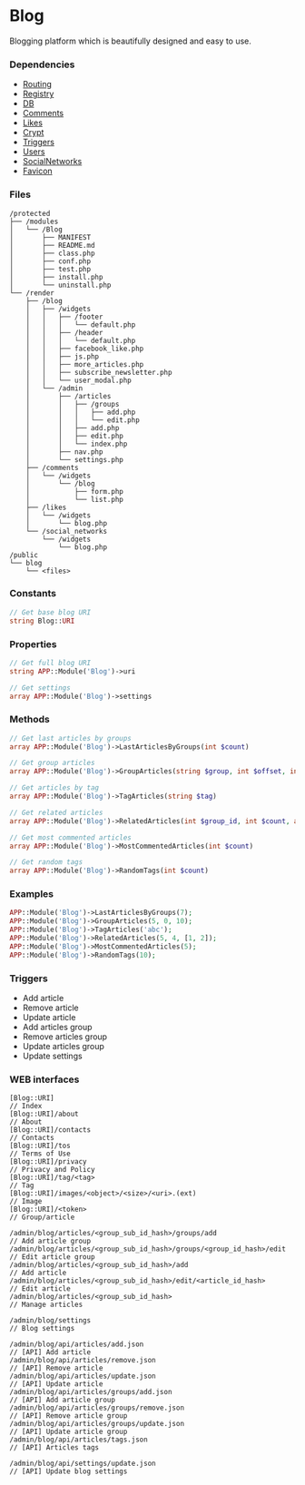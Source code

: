 # Blog
Blogging platform which is beautifully designed and easy to use.

### Dependencies
- [Routing](https://github.com/evildevel/php-shell/tree/master/protected/modules/Routing)
- [Registry](https://github.com/evildevel/php-shell/tree/master/protected/modules/Registry)
- [DB](https://github.com/evildevel/php-shell/tree/master/protected/modules/DB)
- [Comments](https://github.com/evildevel/php-shell/tree/master/protected/modules/Comments)
- [Likes](https://github.com/evildevel/php-shell/tree/master/protected/modules/Likes)
- [Crypt](https://github.com/evildevel/php-shell/tree/master/protected/modules/Crypt)
- [Triggers](https://github.com/evildevel/php-shell/tree/master/protected/modules/Triggers)
- [Users](https://github.com/evildevel/php-shell/tree/master/protected/modules/Users)
- [SocialNetworks](https://github.com/evildevel/php-shell/tree/master/protected/modules/SocialNetworks)
- [Favicon](https://github.com/evildevel/php-shell/tree/master/protected/modules/Favicon)

### Files
```
/protected
├── /modules
│   └── /Blog
│       ├── MANIFEST
│       ├── README.md
│       ├── class.php
│       ├── conf.php
│       ├── test.php
│       ├── install.php
│       └── uninstall.php
└── /render
    ├── /blog
    │   ├── /widgets
    │   │   ├── /footer
    │   │   │   └── default.php
    │   │   ├── /header
    │   │   │   └── default.php
    │   │   ├── facebook_like.php
    │   │   ├── js.php
    │   │   ├── more_articles.php
    │   │   ├── subscribe_newsletter.php
    │   │   └── user_modal.php
    │   └── /admin
    │       ├── /articles
    │       │   ├── /groups
    │       │   │   ├── add.php
    │       │   │   └── edit.php
    │       │   ├── add.php
    │       │   ├── edit.php
    │       │   └── index.php
    │       ├── nav.php
    │       └── settings.php
    ├── /comments
    │   └── /widgets
    │       └── /blog
    │           ├── form.php
    │           └── list.php
    ├── /likes
    │   └── /widgets
    │       └── blog.php
    └── /social_networks
        └── /widgets
            └── blog.php
/public
└── blog
    └── <files>
```

### Constants
```php
// Get base blog URI
string Blog::URI
```

### Properties
```php
// Get full blog URI
string APP::Module('Blog')->uri

// Get settings
array APP::Module('Blog')->settings
```

### Methods
```php
// Get last articles by groups
array APP::Module('Blog')->LastArticlesByGroups(int $count)

// Get group articles
array APP::Module('Blog')->GroupArticles(string $group, int $offset, int $count)

// Get articles by tag
array APP::Module('Blog')->TagArticles(string $tag)

// Get related articles
array APP::Module('Blog')->RelatedArticles(int $group_id, int $count, array $exclude)

// Get most commented articles
array APP::Module('Blog')->MostCommentedArticles(int $count)

// Get random tags
array APP::Module('Blog')->RandomTags(int $count)
```

### Examples
```php
APP::Module('Blog')->LastArticlesByGroups(7);
APP::Module('Blog')->GroupArticles(5, 0, 10);
APP::Module('Blog')->TagArticles('abc');
APP::Module('Blog')->RelatedArticles(5, 4, [1, 2]);
APP::Module('Blog')->MostCommentedArticles(5);
APP::Module('Blog')->RandomTags(10);
```

### Triggers
- Add article
- Remove article
- Update article
- Add articles group
- Remove articles group
- Update articles group
- Update settings

### WEB interfaces
```
[Blog::URI]                                                               // Index
[Blog::URI]/about                                                         // About
[Blog::URI]/contacts                                                      // Contacts
[Blog::URI]/tos                                                           // Terms of Use
[Blog::URI]/privacy                                                       // Privacy and Policy
[Blog::URI]/tag/<tag>                                                     // Tag
[Blog::URI]/images/<object>/<size>/<uri>.(ext)                            // Image
[Blog::URI]/<token>                                                       // Group/article

/admin/blog/articles/<group_sub_id_hash>/groups/add                       // Add article group
/admin/blog/articles/<group_sub_id_hash>/groups/<group_id_hash>/edit      // Edit article group
/admin/blog/articles/<group_sub_id_hash>/add                              // Add article
/admin/blog/articles/<group_sub_id_hash>/edit/<article_id_hash>           // Edit article
/admin/blog/articles/<group_sub_id_hash>                                  // Manage articles

/admin/blog/settings                                                      // Blog settings

/admin/blog/api/articles/add.json                                         // [API] Add article
/admin/blog/api/articles/remove.json                                      // [API] Remove article
/admin/blog/api/articles/update.json                                      // [API] Update article
/admin/blog/api/articles/groups/add.json                                  // [API] Add article group
/admin/blog/api/articles/groups/remove.json                               // [API] Remove article group
/admin/blog/api/articles/groups/update.json                               // [API] Update article group
/admin/blog/api/articles/tags.json                                        // [API] Articles tags

/admin/blog/api/settings/update.json                                      // [API] Update blog settings
```
